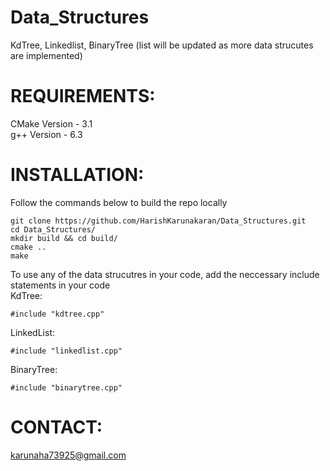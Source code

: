 # Data_Structures
KdTree, Linkedlist, BinaryTree (list will be updated as more data strucutes are implemented) <br />

# REQUIREMENTS:

CMake Version - 3.1 <br />
g++ Version   - 6.3 <br />

# INSTALLATION:

Follow the commands below to build the repo locally

```
git clone https://github.com/HarishKarunakaran/Data_Structures.git
cd Data_Structures/
mkdir build && cd build/
cmake .. 
make
```

To use any of the data strucutres in your code, add the neccessary include statements in your code <br />
KdTree:
```
#include "kdtree.cpp"
```

LinkedList:
```
#include "linkedlist.cpp"
```

BinaryTree:
```
#include "binarytree.cpp"
```
# CONTACT:
karunaha73925@gmail.com
